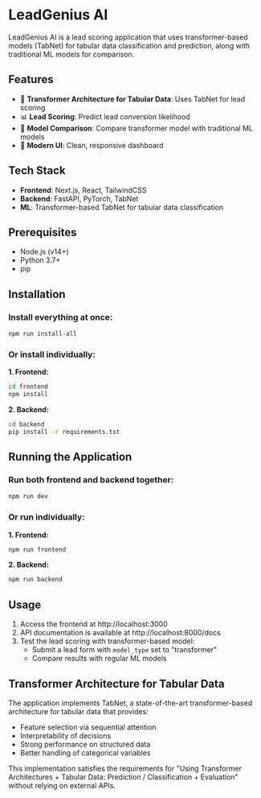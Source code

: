 # LeadGenius AI

LeadGenius AI is a lead scoring application that uses transformer-based models (TabNet) for tabular data classification and prediction, along with traditional ML models for comparison.

## Features

- 🧠 **Transformer Architecture for Tabular Data**: Uses TabNet for lead scoring
- 📊 **Lead Scoring**: Predict lead conversion likelihood
- 🔄 **Model Comparison**: Compare transformer model with traditional ML models
- 📱 **Modern UI**: Clean, responsive dashboard

## Tech Stack

- **Frontend**: Next.js, React, TailwindCSS
- **Backend**: FastAPI, PyTorch, TabNet
- **ML**: Transformer-based TabNet for tabular data classification

## Prerequisites

- Node.js (v14+)
- Python 3.7+
- pip

## Installation

### Install everything at once:

```bash
npm run install-all
```

### Or install individually:

**1. Frontend:**
```bash
cd frontend
npm install
```

**2. Backend:**
```bash
cd backend
pip install -r requirements.txt
```

## Running the Application

### Run both frontend and backend together:
```bash
npm run dev
```

### Or run individually:

**1. Frontend:**
```bash
npm run frontend
```

**2. Backend:**
```bash
npm run backend
```

## Usage

1. Access the frontend at http://localhost:3000
2. API documentation is available at http://localhost:8000/docs
3. Test the lead scoring with transformer-based model:
   - Submit a lead form with `model_type` set to "transformer"
   - Compare results with regular ML models

## Transformer Architecture for Tabular Data

The application implements TabNet, a state-of-the-art transformer-based architecture for tabular data that provides:

- Feature selection via sequential attention
- Interpretability of decisions
- Strong performance on structured data
- Better handling of categorical variables

This implementation satisfies the requirements for "Using Transformer Architectures + Tabular Data: Prediction / Classification + Evaluation" without relying on external APIs. 